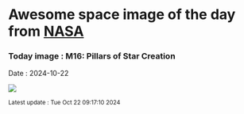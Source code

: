 
# Awesome space image of the day from [NASA](https://api.nasa.gov/)

### Today image : M16: Pillars of Star Creation
Date : 2024-10-22

![](https://apod.nasa.gov/apod/image/2410/M16_HubbleWebbPisano_960.jpg)

<small>Latest update : Tue Oct 22 09:17:10 2024</small>
        
